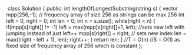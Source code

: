​
class Solution {
public:
int lengthOfLongestSubstring(string s) {
vector<int> mpp(256,-1);  // frequency array of size 256 as strings can be max 256
int left = 0, right = 0;
int len = 0;
int n = s.size();
while(right < n)
{
if(mpp[s[right]] != -1)
left = max(mpp[s[right]]+1, left);  //sets new left with jumping instead of just left++
mpp[s[right]] = right; // sets new index
len = max((right - left + 1), len);
right++;
}
return len;
}
//T = O(n)
//S = O(1) as fixed size of frequency array of 256 which is constant
};
​